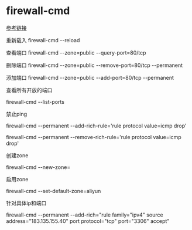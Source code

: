 # firewall-cmd

[参考链接](https://juejin.cn/post/6844904162988130312)

重新载入
firewall-cmd --reload

查看端口
firewall-cmd --zone=public --query-port=80/tcp

删除端口
firewall-cmd --zone=public --remove-port=80/tcp --permanent

添加端口
firewall-cmd --zone=public --add-port=80/tcp --permanent

查看所有开放的端口

firewall-cmd --list-ports

禁止ping

firewall-cmd --permanent --add-rich-rule='rule protocol value=icmp drop'

firewall-cmd --permanent --remove-rich-rule='rule protocol value=icmp drop'

创建zone

firewall-cmd --new-zone=<zone>

启用zone

firewall-cmd --set-default-zone=aliyun

针对具体ip和端口

firewall-cmd --permanent --add-rich="rule family="ipv4" source address="183.135.155.40" port protocol="tcp" port="3306" accept"